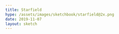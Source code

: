 ```yaml
---
title: Starfield
hype: /assets/images/sketchbook/starfield@2x.png
date: 2019-11-07
layout: sketch
---
```


<div class="fullscreen">
  <canvas id="view"></canvas>
</div>

<script type="text/javascript" src="/assets/js/lodash.min.js"></script>
<script type="text/javascript" src="/assets/js/ramda.min.js"></script>
<script type="text/javascript" src="/assets/js/dat.gui.min.js"></script>

<script type="text/javascript">
const DEBUG = false;
const TIMEOUT = 0;
const STARS = 1500;
const WARP_F = 15;

let rAF;
let gui;
let view;
let ctx;
let width;
let height;
let play;
let world = {
  warp: false,
};

const isOffscreen = (star) => {
  const zx = star.z * (star.x - 0.5);
  const zy = star.z * (star.y - 0.5);
  false;
  return zx > 0.5 || zx < -0.5 || zy > 0.5 || zy < -0.5;
};

let controls = {
  engage: () => {
    console.log('engage');
    clear();
    if (world.warp) {
      const stars = world.stars.filter(star => !isOffscreen);
      world.stars = [
        ...stars,
        ...genStars(STARS - stars.length),
      ];
    }

    world.warp = !world.warp;
  },
};

const genStar = (z) => {
  const x =  Math.random();
  const y =  Math.random();
  const vf = Math.sqrt(Math.pow(x - 0.5, 2) + Math.pow(y - 0.5, 2));
  return {
    x,
    y,
    z,
    v: vf * 0.0002 + 0.0003,
    s: Math.random() + 1,
    b: Math.random() * 0.9 + 0.5,
  };
};

const genStars = (quantity, z = -1) =>
  R.times(
    () => genStar(z === -1 ? Math.random() : z),
    quantity,
  )

const update = () => {
  const stars = world.stars
    .map((star) => {
      const zn = world.warp ?
        star.z + star.v * WARP_F :
        star.z + star.v;

      return {
        ...star,
        z: zn,
      };
    })
    .filter((star) => {
      if (world.warp) { return true; }
      return !isOffscreen(star);
    });

  const newStars = world.warp ?
    [] :
    genStars(STARS - world.stars.length, 0.1);

  world.stars = [...stars, ...newStars];
};

const getScreen = (p, z, space) => {
  const c = space/2;
  return (p - 0.5) * z * space + c;
};

const render = () => {
  world.stars.forEach((star) => {
    const x = getScreen(star.x, star.z, width);
    const y = getScreen(star.y, star.z, height);
    const s = star.s;
    const b = R.clamp(0, 1, Math.pow(star.z - 0.1, 2) * star.b);

    if (world.warp) {
      ctx.beginPath();
      ctx.lineWidth = star.s;
      ctx.strokeStyle = `rgba(255, 255, 255, ${b})`;
      ctx.moveTo(x, y);
      const x2 = getScreen(star.x, star.z + star.v * WARP_F, width);
      const y2 = getScreen(star.y, star.z + star.v * WARP_F, height);
      ctx.lineTo(x2, y2);
      ctx.stroke();
    } else {
      ctx.fillStyle = `rgba(255, 255, 255, ${b})`;
      ctx.fillRect(x, y, s, s);
    }
  });
};

const clear = () => {
  if (!world.warp) {
    ctx.clearRect(0, 0, width, height);
    return;
  }
};

const filter = () => {
  if (world.warp) {
    ctx.fillStyle = `rgba(8, 8, 8, 0.001)`;
    ctx.fillRect(0, 0, width, height);
  }
};

const loop = () => {
  clear();
  update();
  render();
  filter();

  if (TIMEOUT !== -1) {
    rAF = window.requestAnimationFrame(loop);
  }
};

const start = () => {
  play = true;
  loop();

  if (TIMEOUT > 0) {
    setTimeout(() => {
      stop();
    }, TIMEOUT);
  }
};

const stop = () => {
  window.cancelAnimationFrame(rAF);
}

const setup = () => {
  view = document.getElementById('view');
  ctx = view.getContext('2d');

  width = window.innerWidth;
  height = window.innerHeight;

  view.style.width = width + 'px';
  view.style.height = height + 'px';
  ctx.canvas.width  = width;
  ctx.canvas.height = height;

  world.stars = genStars(STARS);
};

gui = new dat.GUI();
gui.add(controls, 'engage');

const main = () => {
  stop();
  setup();
  start();
}

main()

window.addEventListener('resize', _.debounce(main, 200));
</script>
